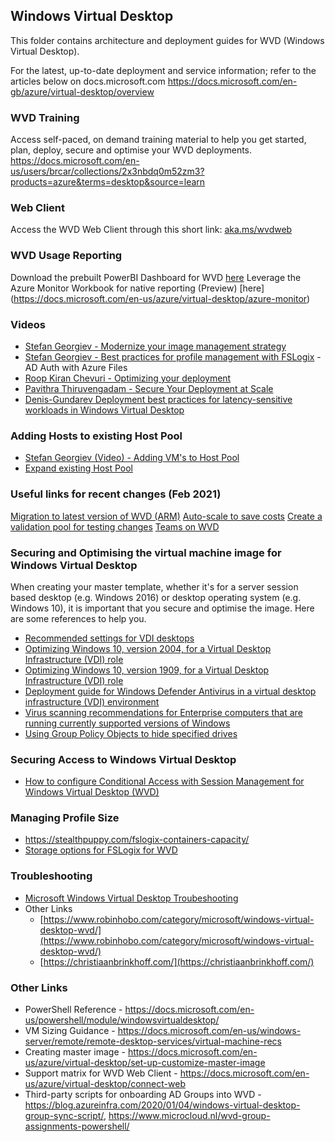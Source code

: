 ## Windows Virtual Desktop

This folder contains architecture and deployment guides for WVD (Windows Virtual Desktop).

For the latest, up-to-date deployment and service information; refer to the articles below on docs.microsoft.com
https://docs.microsoft.com/en-gb/azure/virtual-desktop/overview

### WVD Training
Access self-paced, on demand training material to help you get started, plan, deploy, secure and optimise your WVD deployments.
https://docs.microsoft.com/en-us/users/brcar/collections/2x3nbdq0m52zm3?products=azure&terms=desktop&source=learn

### Web Client
Access the WVD Web Client through this short link: [aka.ms/wvdweb](http://aka.ms/wvdweb)

### WVD Usage Reporting 
Download the prebuilt PowerBI Dashboard for WVD [here](https://github.com/zrahui/RemoteWorkPerth/blob/master/WVD/WVD%20Reporting.zip)
Leverage the Azure Monitor Workbook for native reporting (Preview) [here] (https://docs.microsoft.com/en-us/azure/virtual-desktop/azure-monitor)

### Videos
* [Stefan Georgiev - Modernize your image management strategy](https://medius.studios.ms/Embed/video-nc/StefanGeorgiev)
* [Stefan Georgiev - Best practices for profile management with FSLogix](https://medius.studios.ms/Embed/video-nc/Stefan-Georgiev) - AD Auth with Azure Files
* [Roop Kiran Chevuri - Optimizing your deployment](https://medius.studios.ms/Embed/video-nc/Roop-Kiran-Chevuri)
* [Pavithra Thiruvengadam - Secure Your Deployment at Scale](https://medius.studios.ms/Embed/video-nc/PavithraThiruvengadam)
* [Denis-Gundarev Deployment best practices for latency-sensitive workloads in Windows Virtual Desktop](https://medius.studios.ms/Embed/video-nc/Denis-Gundarev)

### Adding Hosts to existing Host Pool
* [Stefan Georgiev (Video) - Adding VM's to Host Pool](https://www.youtube.com/watch?v=-QSzxRk8rpU)
* [Expand existing Host Pool](https://docs.microsoft.com/en-us/azure/virtual-desktop/expand-existing-host-pool)

### Useful links for recent changes (Feb 2021)
[Migration to latest version of WVD (ARM)](https://docs.microsoft.com/en-gb/azure/virtual-desktop/manual-migration)
[Auto-scale to save costs](https://docs.microsoft.com/en-us/azure/virtual-desktop/set-up-scaling-script#manage-your-scaling-tool)
[Create a validation pool for testing changes](https://docs.microsoft.com/en-gb/azure/virtual-desktop/create-validation-host-pool?WT.mc_id=Portal-Microsoft_Azure_WVD)
[Teams on WVD](https://docs.microsoft.com/en-us/azure/virtual-desktop/teams-on-wvd)

### Securing and Optimising the virtual machine image for Windows Virtual Desktop 
When creating your master template, whether it's for a server session based desktop (e.g. Windows 2016) or desktop operating system (e.g. Windows 10), it is important that you secure and optimise the image. Here are some references to help you.
* [Recommended settings for VDI desktops](https://docs.microsoft.com/en-us/windows-server/remote/remote-desktop-services/rds-vdi-recommendations)
* [Optimizing Windows 10, version 2004, for a Virtual Desktop Infrastructure (VDI) role](https://docs.microsoft.com/en-us/windows-server/remote/remote-desktop-services/rds-vdi-recommendations-2004)
* [Optimizing Windows 10, version 1909, for a Virtual Desktop Infrastructure (VDI) role](https://docs.microsoft.com/en-us/windows-server/remote/remote-desktop-services/rds_vdi-recommendations-1909)
* [Deployment guide for Windows Defender Antivirus in a virtual desktop infrastructure (VDI) environment](https://docs.microsoft.com/en-us/windows/security/threat-protection/windows-defender-antivirus/deployment-vdi-windows-defender-antivirus)
* [Virus scanning recommendations for Enterprise computers that are running currently supported versions of Windows](https://support.microsoft.com/en-us/help/822158/virus-scanning-recommendations-for-enterprise-computers)
* [Using Group Policy Objects to hide specified drives](https://support.microsoft.com/en-us/help/231289/using-group-policy-objects-to-hide-specified-drives)

### Securing Access to Windows Virtual Desktop
* [How to configure Conditional Access with Session Management for Windows Virtual Desktop (WVD)](https://www.robinhobo.com/how-to-configure-conditional-access-with-session-management-for-windows-virtual-desktop-wvd/)

### Managing Profile Size
* https://stealthpuppy.com/fslogix-containers-capacity/
* [Storage options for FSLogix for WVD](https://docs.microsoft.com/en-gb/azure/virtual-desktop/store-fslogix-profile)

### Troubleshooting
* [Microsoft Windows Virtual Desktop Troubeshooting](https://docs.microsoft.com/en-us/azure/virtual-desktop/troubleshoot-set-up-overview)
* Other Links
    * [https://www.robinhobo.com/category/microsoft/windows-virtual-desktop-wvd/](https://www.robinhobo.com/category/microsoft/windows-virtual-desktop-wvd/)
    * [https://christiaanbrinkhoff.com/](https://christiaanbrinkhoff.com/)

### Other Links
* PowerShell Reference - https://docs.microsoft.com/en-us/powershell/module/windowsvirtualdesktop/
* VM Sizing Guidance - https://docs.microsoft.com/en-us/windows-server/remote/remote-desktop-services/virtual-machine-recs
* Creating master image - https://docs.microsoft.com/en-us/azure/virtual-desktop/set-up-customize-master-image
* Support matrix for WVD Web Client - https://docs.microsoft.com/en-us/azure/virtual-desktop/connect-web
* Third-party scripts for onboarding AD Groups into WVD - https://blog.azureinfra.com/2020/01/04/windows-virtual-desktop-group-sync-script/, https://www.microcloud.nl/wvd-group-assignments-powershell/

